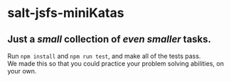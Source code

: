 # salt-jsfs-miniKatas
## Just a _small_ collection of _even smaller_ tasks.
Run `npm install` and `npm run test`, and make all of the tests pass. <br> We made this so that you could practice your problem solving abilities, on your own.